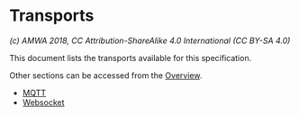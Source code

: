 # Transports

_(c) AMWA 2018, CC Attribution-ShareAlike 4.0 International (CC BY-SA 4.0)_

This document lists the transports available for this specification.

Other sections can be accessed from the [Overview](1.0.%20Overview.md).

* [MQTT](4.1.%20Transport%20-%20MQTT.md)
* [Websocket](4.2.%20Transport%20-%20Websocket.md)
